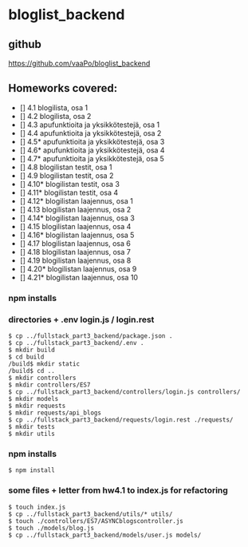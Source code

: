 # bloglist_backend

## github
<https://github.com/vaaPo/bloglist_backend>

## Homeworks covered:
- [] 4.1 blogilista, osa 1
- [] 4.2 blogilista, osa 2
- [] 4.3 apufunktioita ja yksikkötestejä, osa 1
- [] 4.4 apufunktioita ja yksikkötestejä, osa 2
- [] 4.5* apufunktioita ja yksikkötestejä, osa 3
- [] 4.6* apufunktioita ja yksikkötestejä, osa 4
- [] 4.7* apufunktioita ja yksikkötestejä, osa 5
- [] 4.8 blogilistan testit, osa 1
- [] 4.9 blogilistan testit, osa 2
- [] 4.10* blogilistan testit, osa 3
- [] 4.11* blogilistan testit, osa 4
- [] 4.12* blogilistan laajennus, osa 1
- [] 4.13 blogilistan laajennus, osa 2
- [] 4.14* blogilistan laajennus, osa 3
- [] 4.15 blogilistan laajennus, osa 4
- [] 4.16* blogilistan laajennus, osa 5
- [] 4.17 blogilistan laajennus, osa 6
- [] 4.18 blogilistan laajennus, osa 7
- [] 4.19 blogilistan laajennus, osa 8
- [] 4.20* blogilistan laajennus, osa 9
- [] 4.21* blogilistan laajennus, osa 10

### npm installs
### directories + .env login.js / login.rest
```
$ cp ../fullstack_part3_backend/package.json .
$ cp ../fullstack_part3_backend/.env .
$ mkdir build
$ cd build
/build$ mkdir static
/build$ cd ..
$ mkdir controllers
$ mkdir controllers/ES7
$ cp ../fullstack_part3_backend/controllers/login.js controllers/
$ mkdir models
$ mkdir requests
$ mkdir requests/api_blogs
$ cp ../fullstack_part3_backend/requests/login.rest ./requests/
$ mkdir tests
$ mkdir utils
```
### npm installs
```
$ npm install
```

### some files + letter from hw4.1 to index.js for refactoring
```
$ touch index.js
$ cp ../fullstack_part3_backend/utils/* utils/
$ touch ./controllers/ES7/ASYNCblogscontroller.js
$ touch ./models/blog.js
$ cp ../fullstack_part3_backend/models/user.js models/
```
